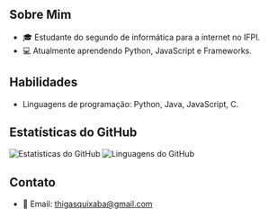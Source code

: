 ## Sobre Mim

- 🎓 Estudante do segundo de informática para a internet no IFPI.
- 💻 Atualmente aprendendo Python, JavaScript e Frameworks.

## Habilidades

- Linguagens de programação: Python, Java, JavaScript, C.

## Estatísticas do GitHub

![Estatísticas do GitHub](https://github-readme-stats.vercel.app/api?username=ThiagoQuixaba&show_icons=true&theme=radical&hide_title=true&card_width=400&card_height=300) ![Linguagens do GitHub](https://github-readme-stats.vercel.app/api/top-langs/?username=ThiagoQuixaba&layout=compact&theme=radical&hide_title=true&card_width=400&card_height=600)



## Contato

- 📧 Email: thigasquixaba@gmail.com



<!--
**ThiagoQuixaba/ThiagoQuixaba** is a ✨ _special_ ✨ repository because its `README.md` (this file) appears on your GitHub profile.

Here are some ideas to get you started:

- 🔭 I’m currently working on ...
- 🌱 I’m currently learning ...
- 👯 I’m looking to collaborate on ...
- 🤔 I’m looking for help with ...
- 💬 Ask me about ...
- 📫 How to reach me: ...
- 😄 Pronouns: ...
- ⚡ Fun fact: ...
-->

